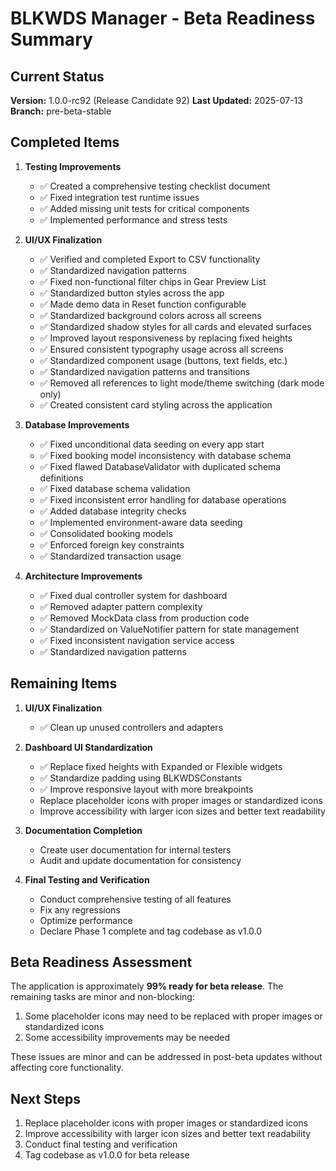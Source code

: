 # BLKWDS Manager - Beta Readiness Summary

## Current Status

**Version:** 1.0.0-rc92 (Release Candidate 92)
**Last Updated:** 2025-07-13
**Branch:** pre-beta-stable

## Completed Items

1. **Testing Improvements**
   - ✅ Created a comprehensive testing checklist document
   - ✅ Fixed integration test runtime issues
   - ✅ Added missing unit tests for critical components
   - ✅ Implemented performance and stress tests

2. **UI/UX Finalization**
   - ✅ Verified and completed Export to CSV functionality
   - ✅ Standardized navigation patterns
   - ✅ Fixed non-functional filter chips in Gear Preview List
   - ✅ Standardized button styles across the app
   - ✅ Made demo data in Reset function configurable
   - ✅ Standardized background colors across all screens
   - ✅ Standardized shadow styles for all cards and elevated surfaces
   - ✅ Improved layout responsiveness by replacing fixed heights
   - ✅ Ensured consistent typography usage across all screens
   - ✅ Standardized component usage (buttons, text fields, etc.)
   - ✅ Standardized navigation patterns and transitions
   - ✅ Removed all references to light mode/theme switching (dark mode only)
   - ✅ Created consistent card styling across the application

3. **Database Improvements**
   - ✅ Fixed unconditional data seeding on every app start
   - ✅ Fixed booking model inconsistency with database schema
   - ✅ Fixed flawed DatabaseValidator with duplicated schema definitions
   - ✅ Fixed database schema validation
   - ✅ Fixed inconsistent error handling for database operations
   - ✅ Added database integrity checks
   - ✅ Implemented environment-aware data seeding
   - ✅ Consolidated booking models
   - ✅ Enforced foreign key constraints
   - ✅ Standardized transaction usage

4. **Architecture Improvements**
   - ✅ Fixed dual controller system for dashboard
   - ✅ Removed adapter pattern complexity
   - ✅ Removed MockData class from production code
   - ✅ Standardized on ValueNotifier pattern for state management
   - ✅ Fixed inconsistent navigation service access
   - ✅ Standardized navigation patterns

## Remaining Items

1. **UI/UX Finalization**
   - ✅ Clean up unused controllers and adapters

2. **Dashboard UI Standardization**
   - ✅ Replace fixed heights with Expanded or Flexible widgets
   - ✅ Standardize padding using BLKWDSConstants
   - ✅ Improve responsive layout with more breakpoints
   - Replace placeholder icons with proper images or standardized icons
   - Improve accessibility with larger icon sizes and better text readability

3. **Documentation Completion**
   - Create user documentation for internal testers
   - Audit and update documentation for consistency

4. **Final Testing and Verification**
   - Conduct comprehensive testing of all features
   - Fix any regressions
   - Optimize performance
   - Declare Phase 1 complete and tag codebase as v1.0.0

## Beta Readiness Assessment

The application is approximately **99% ready for beta release**. The remaining tasks are minor and non-blocking:

1. Some placeholder icons may need to be replaced with proper images or standardized icons
2. Some accessibility improvements may be needed

These issues are minor and can be addressed in post-beta updates without affecting core functionality.

## Next Steps

1. Replace placeholder icons with proper images or standardized icons
2. Improve accessibility with larger icon sizes and better text readability
3. Conduct final testing and verification
4. Tag codebase as v1.0.0 for beta release
